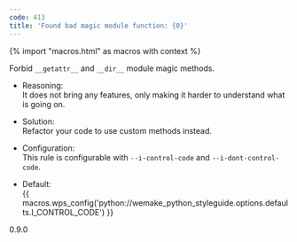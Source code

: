 ```yaml
---
code: 413
title: 'Found bad magic module function: {0}'
---
```


{% import "macros.html" as macros with context %}

Forbid `__getattr__` and `__dir__` module magic methods.

  - Reasoning:  
    It does not bring any features, only making it harder to understand
    what is going on.

  - Solution:  
    Refactor your code to use custom methods instead.

  - Configuration:  
    This rule is configurable with `--i-control-code` and
    `--i-dont-control-code`.

  - Default:  
    {{ macros.wps_config('python://wemake_python_styleguide.options.defaults.I_CONTROL_CODE') }}

<div class="versionadded">

0.9.0

</div>